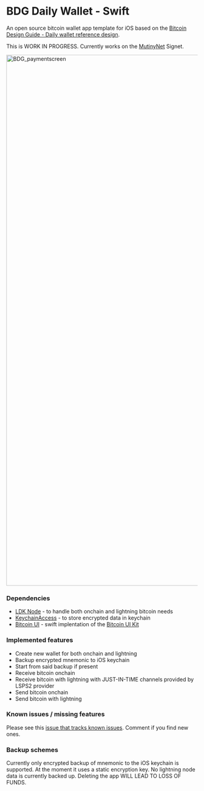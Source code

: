 # BDG Daily Wallet - Swift

An open source bitcoin wallet app template for iOS based on the [Bitcoin Design Guide - Daily wallet reference design](https://bitcoin.design/guide/daily-spending-wallet/).

This is WORK IN PROGRESS.
Currently works on the [MutinyNet](https://www.mutinynet.com) Signet.

<img width="1397" alt="BDG_paymentscreen" src="https://github.com/bdgwallet/dailywallet/assets/3393669/e7fb6c5c-ce0c-4016-90bd-67d9ab8ffde8">


### Dependencies

- [LDK Node](https://github.com/tnull/ldk-node) - to handle both onchain and lightning bitcoin needs
- [KeychainAccess](https://github.com/kishikawakatsumi/KeychainAccess) - to store encrypted data in keychain
- [Bitcoin UI](https://github.com/reez/WalletUI) - swift implentation of the [Bitcoin UI Kit](https://www.bitcoinuikit.com)

### Implemented features

- Create new wallet for both onchain and lightning
- Backup encrypted mnemonic to iOS keychain
- Start from said backup if present
- Receive bitcoin onchain
- Receive bitcoin with lightning with JUST-IN-TIME channels provided by LSPS2 provider
- Send bitcoin onchain
- Send bitcoin with lightning

### Known issues / missing features

Please see this [issue that tracks known issues](https://github.com/bdgwallet/dailywallet/issues/18). Comment if you find new ones.

### Backup schemes

Currently only encrypted backup of mnemonic to the iOS keychain is supported. At the moment it uses a static encryption key.
No lightning node data is currently backed up. Deleting the app WILL LEAD TO LOSS OF FUNDS.

